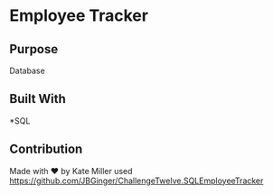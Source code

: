 # Employee Tracker

## Purpose
Database 

## Built With
*SQL


## Contribution 
Made with ❤️ by Kate Miller
used https://github.com/JBGinger/ChallengeTwelve.SQLEmployeeTracker

